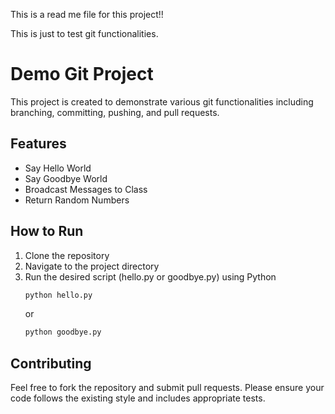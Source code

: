 This is a read me file for this project!! 

This is just to test git functionalities.



# Demo Git Project
This project is created to demonstrate various git functionalities including branching, committing, pushing, and pull requests.

## Features
- Say Hello World
- Say Goodbye World
- Broadcast Messages to Class
- Return Random Numbers

## How to Run

1. Clone the repository
2. Navigate to the project directory
3. Run the desired script (hello.py or goodbye.py) using Python
    ```bash
    python hello.py
    ```
    or
    ```bash
    python goodbye.py

    ```


## Contributing
Feel free to fork the repository and submit pull requests. Please ensure your code follows the existing style and includes appropriate tests.